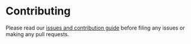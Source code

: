# Contributing

Please read our [issues and contribution guide](https://github.com/buttercup/roadmap/blob/master/agreements/issues.md) before filing any issues or making any pull requests.

